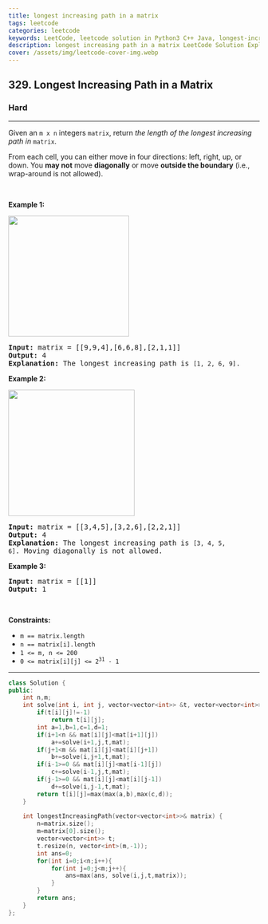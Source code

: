 ```yaml
---
title: longest increasing path in a matrix
tags: leetcode
categories: leetcode
keywords: LeetCode, leetcode solution in Python3 C++ Java, longest-increasing-path-in-a-matrix solution
description: longest increasing path in a matrix LeetCode Solution Explained
cover: /assets/img/leetcode-cover-img.webp
---
```



<h2>329. Longest Increasing Path in a Matrix</h2><h3>Hard</h3><hr><div><p>Given an <code>m x n</code> integers <code>matrix</code>, return <em>the length of the longest increasing path in </em><code>matrix</code>.</p>

<p>From each cell, you can either move in four directions: left, right, up, or down. You <strong>may not</strong> move <strong>diagonally</strong> or move <strong>outside the boundary</strong> (i.e., wrap-around is not allowed).</p>

<p>&nbsp;</p>
<p><strong>Example 1:</strong></p>
<img alt="" src="https://assets.leetcode.com/uploads/2021/01/05/grid1.jpg" style="width: 242px; height: 242px;">
<pre><strong>Input:</strong> matrix = [[9,9,4],[6,6,8],[2,1,1]]
<strong>Output:</strong> 4
<strong>Explanation:</strong> The longest increasing path is <code>[1, 2, 6, 9]</code>.
</pre>

<p><strong>Example 2:</strong></p>
<img alt="" src="https://assets.leetcode.com/uploads/2021/01/27/tmp-grid.jpg" style="width: 253px; height: 253px;">
<pre><strong>Input:</strong> matrix = [[3,4,5],[3,2,6],[2,2,1]]
<strong>Output:</strong> 4
<strong>Explanation: </strong>The longest increasing path is <code>[3, 4, 5, 6]</code>. Moving diagonally is not allowed.
</pre>

<p><strong>Example 3:</strong></p>

<pre><strong>Input:</strong> matrix = [[1]]
<strong>Output:</strong> 1
</pre>

<p>&nbsp;</p>
<p><strong>Constraints:</strong></p>

<ul>
	<li><code>m == matrix.length</code></li>
	<li><code>n == matrix[i].length</code></li>
	<li><code>1 &lt;= m, n &lt;= 200</code></li>
	<li><code>0 &lt;= matrix[i][j] &lt;= 2<sup>31</sup> - 1</code></li>
</ul>
</div>

---




```cpp
class Solution {
public:
    int n,m;
    int solve(int i, int j, vector<vector<int>> &t, vector<vector<int>>& mat){
        if(t[i][j]!=-1)
            return t[i][j];
        int a=1,b=1,c=1,d=1;
        if(i+1<n && mat[i][j]<mat[i+1][j])
            a+=solve(i+1,j,t,mat);
        if(j+1<m && mat[i][j]<mat[i][j+1])
            b+=solve(i,j+1,t,mat);
        if(i-1>=0 && mat[i][j]<mat[i-1][j])
            c+=solve(i-1,j,t,mat);
        if(j-1>=0 && mat[i][j]<mat[i][j-1])
            d+=solve(i,j-1,t,mat);
        return t[i][j]=max(max(a,b),max(c,d));
    }
    
    int longestIncreasingPath(vector<vector<int>>& matrix) {
        n=matrix.size();
        m=matrix[0].size();
        vector<vector<int>> t;
        t.resize(n, vector<int>(m,-1));
        int ans=0;
        for(int i=0;i<n;i++){
            for(int j=0;j<m;j++){
                ans=max(ans, solve(i,j,t,matrix));
            }
        }
        return ans;
    }
};
```
